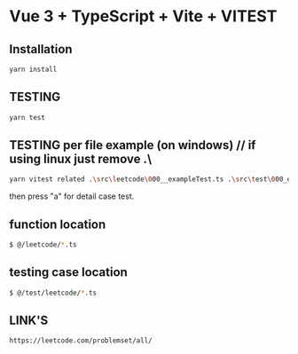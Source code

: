 # Vue 3 + TypeScript + Vite + VITEST

## Installation
```bash
yarn install

```
## TESTING 
```bash
yarn test

```
## TESTING per file example (on windows) // if using linux just remove .\ 
```bash
yarn vitest related .\src\leetcode\000__exampleTest.ts .\src\test\000_exampleTest.test.ts

```
then press "a" for detail case test.

## function location

```bash
$ @/leetcode/*.ts
```


## testing case location 

```bash
$ @/test/leetcode/*.ts
```


## LINK'S 
```bash
https://leetcode.com/problemset/all/

```